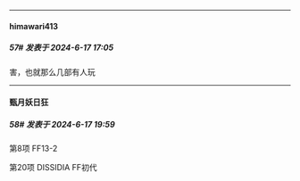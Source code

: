 ﻿
*****

####  himawari413  
##### 57#       发表于 2024-6-17 17:05

害，也就那么几部有人玩


*****

####  甄月妖日狂  
##### 58#       发表于 2024-6-17 19:59

第8项 FF13-2

第20项 DISSIDIA FF初代

